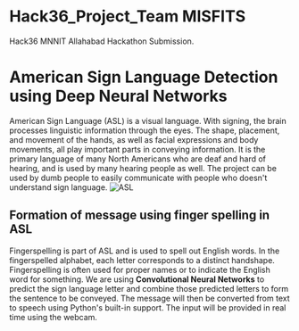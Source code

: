 # Hack36_Project_Team MISFITS
Hack36 MNNIT Allahabad Hackathon Submission.
# American Sign Language Detection using Deep Neural Networks
American Sign Language (ASL) is a visual language. With signing, the brain processes linguistic information through the eyes. The shape, placement, and movement of the hands, as well as facial expressions and body movements, all play important parts in conveying information. It is the primary language of many North Americans who are deaf and hard of hearing, and is used by many hearing people as well. The project can be used by dumb people to easily communicate with people who doesn't understand sign language.
![ASL](https://user-images.githubusercontent.com/35381035/74564913-1e48d600-4f96-11ea-86fa-4e854ec77975.jpg)

## Formation of message using finger spelling in ASL

Fingerspelling is part of ASL and is used to spell out English words. In the fingerspelled alphabet, each letter corresponds to a distinct handshape. Fingerspelling is often used for proper names or to indicate the English word for something. We are using **Convolutional Neural Networks** to predict the sign language letter and combine those predicted letters to form the sentence to be conveyed.
The message will then be converted from text to speech using Python's built-in support.
The input will be provided in real time using the webcam.


